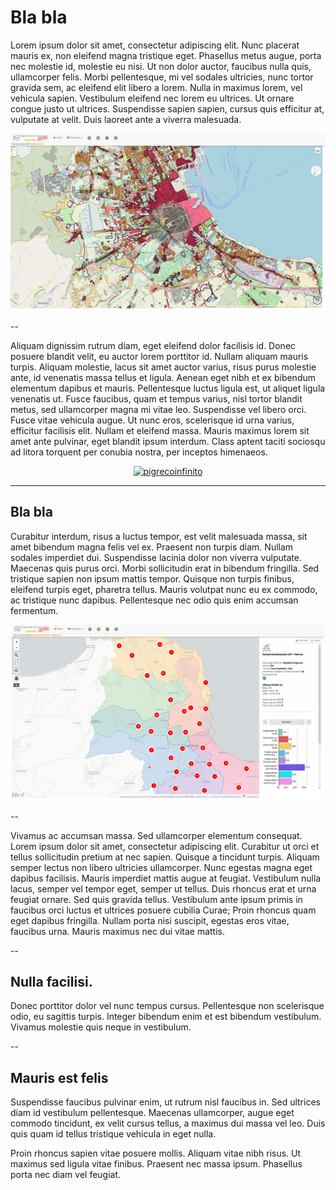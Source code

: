 # Bla bla 

Lorem ipsum dolor sit amet, consectetur adipiscing elit. Nunc placerat mauris ex, non eleifend magna tristique eget. Phasellus metus augue, porta nec molestie id, molestie eu nisi. Ut non dolor auctor, faucibus nulla quis, ullamcorper felis. Morbi pellentesque, mi vel sodales ultricies, nunc tortor gravida sem, ac eleifend elit libero a lorem. Nulla in maximus lorem, vel vehicula sapien. Vestibulum eleifend nec lorem eu ultrices. Ut ornare congue justo ut ultrices. Suspendisse sapien sapien, cursus quis efficitur at, vulputate at velit. Duis laoreet ante a viverra malesuada.

![foto](immago/cambia-menti.jpg)

--

Aliquam dignissim rutrum diam, eget eleifend dolor facilisis id. Donec posuere blandit velit, eu auctor lorem porttitor id. Nullam aliquam mauris turpis. Aliquam molestie, lacus sit amet auctor varius, risus purus molestie ante, id venenatis massa tellus et ligula. Aenean eget nibh et ex bibendum elementum dapibus et mauris. Pellentesque luctus ligula est, ut aliquet ligula venenatis ut. Fusce faucibus, quam et tempus varius, nisl tortor blandit metus, sed ullamcorper magna mi vitae leo. Suspendisse vel libero orci. Fusce vitae vehicula augue. Ut nunc eros, scelerisque id urna varius, efficitur facilisis elit. Nullam et eleifend massa. Mauris maximus lorem sit amet ante pulvinar, eget blandit ipsum interdum. Class aptent taciti sociosqu ad litora torquent per conubia nostra, per inceptos himenaeos. 

<p align="center">
  <a href="http://bit.ly/hfcqgis" target="_blank"><img src="https://raw.githubusercontent.com/gbvitrano/HfcQGIS/master/img/logo_hfc_00.png" alt="pigrecoinfinito
"  width="800" title="“Sito realizzato dalla comunità OpenDataSicilia"></a>
</p>

---

## Bla bla 

Curabitur interdum, risus a luctus tempor, est velit malesuada massa, sit amet bibendum magna felis vel ex. Praesent non turpis diam. Nullam sodales imperdiet dui. Suspendisse lacinia dolor non viverra vulputate. Maecenas quis purus orci. Morbi sollicitudin erat in bibendum fringilla. Sed tristique sapien non ipsum mattis tempor. Quisque non turpis finibus, eleifend turpis eget, pharetra tellus. Mauris volutpat nunc eu ex commodo, ac tristique nunc dapibus. Pellentesque nec odio quis enim accumsan fermentum. 

<p align="center">
  <a href="#" target="_blank"><img src="https://raw.githubusercontent.com/gbvitrano/test_vscode-reveal/master/immago/amministrative_2017_affluenza.jpg" alt="pigrecoinfinito
"  width="500" title="“Sito realizzato dalla comunità OpenDataSicilia"></a>
</p>

--

Vivamus ac accumsan massa. Sed ullamcorper elementum consequat. Lorem ipsum dolor sit amet, consectetur adipiscing elit. Curabitur ut orci et tellus sollicitudin pretium at nec sapien. Quisque a tincidunt turpis. Aliquam semper lectus non libero ultricies ullamcorper. Nunc egestas magna eget dapibus facilisis. Mauris imperdiet mattis augue at feugiat. Vestibulum nulla lacus, semper vel tempor eget, semper ut tellus. Duis rhoncus erat et urna feugiat ornare. Sed quis gravida tellus. Vestibulum ante ipsum primis in faucibus orci luctus et ultrices posuere cubilia Curae; Proin rhoncus quam eget dapibus fringilla. Nullam porta nisi suscipit, egestas eros vitae, faucibus urna. Mauris maximus nec dui vitae mattis. 

--

## Nulla facilisi. 
Donec porttitor dolor vel nunc tempus cursus. Pellentesque non scelerisque odio, eu sagittis turpis. Integer bibendum enim et est bibendum vestibulum. Vivamus molestie quis neque in vestibulum. 

--

## Mauris est felis
Suspendisse faucibus pulvinar enim, ut rutrum nisl faucibus in. Sed ultrices diam id vestibulum pellentesque. Maecenas ullamcorper, augue eget commodo tincidunt, ex velit cursus tellus, a maximus dui massa vel leo. Duis quis quam id tellus tristique vehicula in eget nulla.

Proin rhoncus sapien vitae posuere mollis. Aliquam vitae nibh risus. Ut maximus sed ligula vitae finibus. Praesent nec massa ipsum. Phasellus porta nec diam vel feugiat. 
